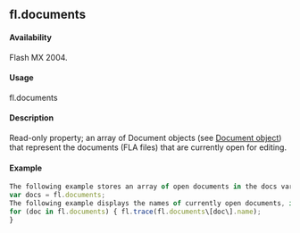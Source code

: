 ## fl.documents

#### Availability

Flash MX 2004.

#### Usage

fl.documents

#### Description

Read-only property; an array of Document objects (see [Document object](../Document_object/document_summary.md)) that represent the documents (FLA files) that are currently open for editing.

#### Example

```javascript
The following example stores an array of open documents in the docs variable:
var docs = fl.documents;
The following example displays the names of currently open documents, in the Output panel:
for (doc in fl.documents) { fl.trace(fl.documents\[doc\].name);
}

```